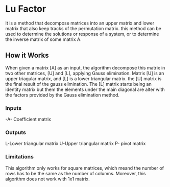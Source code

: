 # Lu Factor
It is a method that decompose matrices into an upper matrix and lower matrix that also keep tracks of the permutation matrix. 
this method can be used to determine the solutions or response of a system, or to determine the inverse matrix of some matrix A.
## How it Works 
When given a matrix [A] as an input, the algorithm decompose this matrix in two other matrices, [U] and [L], applying Gauss elimination. Matrix [U] is an upper triagular matrix, and [L] is a lower triangular matrix. 
the [U] matrix is the final result of the gauss elimination. The [L] matrix starts being an identity matrix but them the elements under the main diagonal are alter with the factors provided by the Gauss elimination method.
### Inputs
-A- Coefficient matrix 
### Outputs
L-Lower triangular matrix 
U-Upper triangular matrix 
P- pivot matrix 
### Limitations
This algorithm only works for square matrices, which meand the number of rows has to be the same as the number of columns. Moreover, this algorithm does not work with 1x1 matrix.
